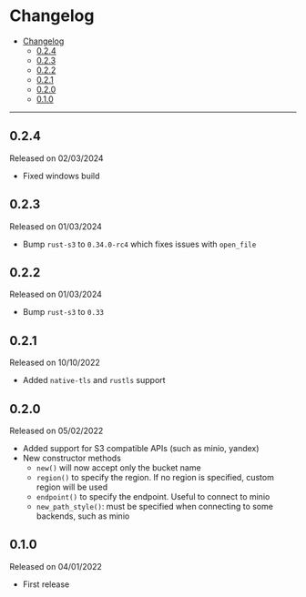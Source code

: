 # Changelog

- [Changelog](#changelog)
  - [0.2.4](#024)
  - [0.2.3](#023)
  - [0.2.2](#022)
  - [0.2.1](#021)
  - [0.2.0](#020)
  - [0.1.0](#010)

---

## 0.2.4

Released on 02/03/2024

- Fixed windows build

## 0.2.3

Released on 01/03/2024

- Bump `rust-s3` to `0.34.0-rc4` which fixes issues with `open_file`

## 0.2.2

Released on 01/03/2024

- Bump `rust-s3` to `0.33`

## 0.2.1

Released on 10/10/2022

- Added `native-tls` and `rustls` support

## 0.2.0

Released on 05/02/2022

- Added support for S3 compatible APIs (such as minio, yandex)
- New constructor methods
  - `new()` will now accept only the bucket name
  - `region()` to specify the region. If no region is specified, custom region will be used
  - `endpoint()` to specify the endpoint. Useful to connect to minio
  - `new_path_style()`: must be specified when connecting to some backends, such as minio

## 0.1.0

Released on 04/01/2022

- First release
